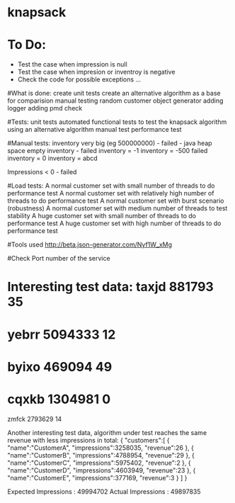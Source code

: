 # knapsack


# To Do:

- Test the case when impression is null
- Test the case when impresion or inventroy is negative
- Check the code for possible exceptions
...

#What is done:
create unit tests
create an alternative algorithm as a base for comparision
manual testing
random customer object generator
adding logger
adding pmd check



#Tests:
unit tests
automated functional tests to test the knapsack algorithm using an alternative algorithm
manual test
performance test

#Manual tests:
inventory very big (eg 500000000) - failed - java heap space
empty inventory - failed
inventory = -1
inventory = -500 failed
inventory = 0
inventory = abcd

Impressions < 0 - failed


#Load tests:
A normal customer set with small number of threads to do performance test
A normal customer set with relatively high number of threads to do performance test
A normal customer set with burst scenario (robustness)
A normal customer set with medium number of threads to test stability
A huge customer set with small number of threads to do performance test
A huge customer set with high number of threads to do performance test

#Tools used
http://beta.json-generator.com/Nyf1W_xMg

#Check Port number of the service



Interesting test data:
taxjd
881793
35
=========================
yebrr
5094333
12
=========================
byixo
469094
49
=========================
cqxkb
1304981
0
=========================
zmfck
2793629
14


Another interesting test data, algorithm under test reaches the same revenue with less impressions in total:
{
  "customers":[
     {
        "name":"CustomerA",
        "impressions":3258035,
        "revenue":26
     },
     {
        "name":"CustomerB",
        "impressions":4788954,
        "revenue":29
     },
     {
        "name":"CustomerC",
        "impressions":5975402,
        "revenue":2
     },
     {
        "name":"CustomerD",
        "impressions":4603949,
        "revenue":23
     },
     {
        "name":"CustomerE",
        "impressions":377169,
        "revenue":3
     }
  ]
}

Expected Impressions : 49994702
Actual   Impressions : 49897835